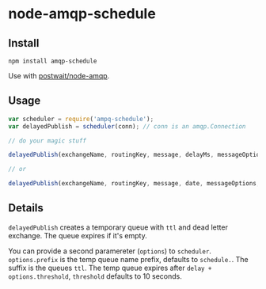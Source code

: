 node-amqp-schedule
==================

Install
-------

```
npm install amqp-schedule
```

Use with [postwait/node-amqp](/postwait/node-amqp).

Usage
-----

```js
var scheduler = require('ampq-schedule');
var delayedPublish = scheduler(conn); // conn is an amqp.Connection

// do your magic stuff

delayedPublish(exchangeName, routingKey, message, delayMs, messageOptions, callback);

// or

delayedPublish(exchangeName, routingKey, message, date, messageOptions, callback);
```

Details
-------

`delayedPublish` creates a temporary queue with `ttl` and dead letter exchange. The queue expires if it's empty.

You can provide a second paramereter (`options`) to `scheduler`. `options.prefix` is the temp queue name prefix, defaults to `schedule.`. The suffix is the queues `ttl`.
The temp queue expires after `delay + options.threshold`, `threshold` defaults to 10 seconds.
